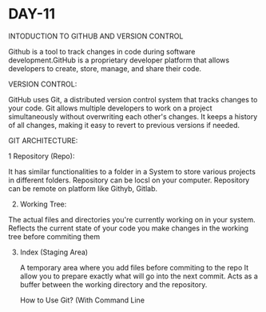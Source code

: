 # DAY-11 

INTODUCTION  TO GITHUB AND VERSION CONTROL

Github is a tool to track changes in code during software development.GitHub is a proprietary developer platform that allows developers to create, store, manage, and share their code.

VERSION CONTROL:

 GitHub uses Git, a distributed version control system that tracks changes to your code. Git allows multiple developers to work on a project simultaneously without overwriting each other's changes. It keeps a history of all changes, making it easy to revert to previous versions if needed. 

 GIT ARCHITECTURE:

 1 Repository (Repo):

 It has similar functionalities to a folder in a System to store various projects in different folders. Repository can be locsl on your computer. Repository can be remote on platform like Githyb, Gitlab.

 2. Working Tree:

  
  The actual files and directories you're currently working on in your system.
  Reflects the current state of your code
  you make changes in the working tree before commiting them

3. Index (Staging Area)

   A temporary area where you add files before commiting to the repo
   It allow you to prepare exactly what will go into the next commit.
   Acts as a buffer between the working directory and the repository.


   How to Use Git?  (With Command Line

   

    



    
 
